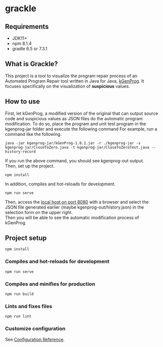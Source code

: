 # grackle

## Requirements
- JDK11+
- npm 8.1.4
- gradle 6.5 or 7.3.1

## What is Grackle?

This project is a tool to visualize the program repair process of an Automated Program Repair tool written in Java for Java, [kGenProg](https://github.com/kusumotolab/kGenProg).
It focuses specifically on the visualization of **suspicious** values.

## How to use

First, let kGenProg, a modified version of the original that can output source code and suspicious values as JSON files do the automatic program modification.
To do so, place the program and unit test program in the kgenprog-jar folder and execute the following command
For example, run a command like the following.
```
java -jar kgenprog-jar/kGenProg-1.8.2.jar -r ./kgenprog-jar -s kgenprog-jar/CloseToZero.java -t kgenprog-jar/CloseToZeroTest.java --history-record
```
If you run the above command, you should see kgenprog-out output.<br>
Then, set up the project.
```
npm install
```
In addition, compiles and hot-reloads for development.
```
npm run serve
```
Then, access the [local host on port 8080](http://localhost:8080/) with a browser and select the JSON file generated earlier (maybe kgenprog-out/history.json) in the selection form on the upper right.<br>
Then you will be able to see the automatic modification process of kGenProg.

## Project setup
```
npm install
```

### Compiles and hot-reloads for development
```
npm run serve
```

### Compiles and minifies for production
```
npm run build
```

### Lints and fixes files
```
npm run lint
```

### Customize configuration
See [Configuration Reference](https://cli.vuejs.org/config/).
